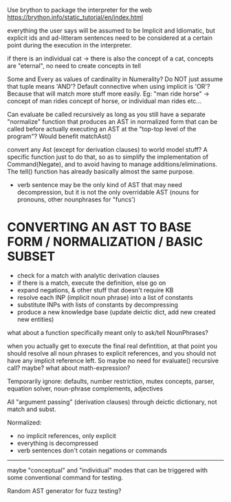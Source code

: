 Use brython to package the interpreter for the web
https://brython.info/static_tutorial/en/index.html

everything the user says will be assumed to be Implicit and Idiomatic, but explicit ids and ad-litteram sentences need to be considered at a certain point during the execution in the interpreter.

if there is an individual cat -> there is also the concept of a cat, concepts are "eternal", no need to create concepts in tell

Some and Every as values of cardinality in Numerality? Do NOT just assume that tuple means 'AND'?
Default connective when using implicit is 'OR'? Because that will match more stuff more easily. Eg: "man ride horse" -> concept of man rides concept of horse, or individual man rides etc...


Can evaluate be called recursively as long as you still have a separate "normalize" function that produces an AST in normalized form that can be called before actually executing an AST at the "top-top level of the program"? Would benefit matchAst()

convert any Ast (except for derivation clauses) to world model stuff?
A specific function just to do that, so as to simplify the implementation of Command(Negate), and to avoid having to manage additions/eliminations. The tell() function has already basically almost the same purpose.

- verb sentence may be the only kind of AST that may need decompression, but it is not the only overridable AST (nouns for pronouns, other nounphrases for "funcs')

# CONVERTING AN AST TO BASE FORM / NORMALIZATION / BASIC SUBSET
- check for a match with analytic derivation clauses
- if there is a match, execute the definition, else go on
- expand negations, & other stuff that doesn't require KB
- resolve each INP (implicit noun phrase) into a list of constants
- substitute INPs with lists of constants by decompressing
- produce a new knowledge base (update deictic dict, add new created new entities)

what about a function specifically meant only to ask/tell NounPhrases?

when you actually get to execute the final real defintition, at that point you should resolve all noun phrases to explicit references, and you should not have any implicit reference left. So maybe no need for evaluate() recursive call? maybe? what about math-expression?

Temporarily ignore: defaults, number restriction, mutex concepts, parser, equation solver, noun-phrase complements, adjectives

All "argument passing" (derivation clauses) through deictic dictionary, not match and subst.

Normalized:
- no implicit references, only explicit
- everything is decompressed
- verb sentences don't cotain negations or commands

--------------------------------

maybe "conceptual" and "individual" modes that can be triggered with some conventional command for testing.

Random AST generator for fuzz testing?
